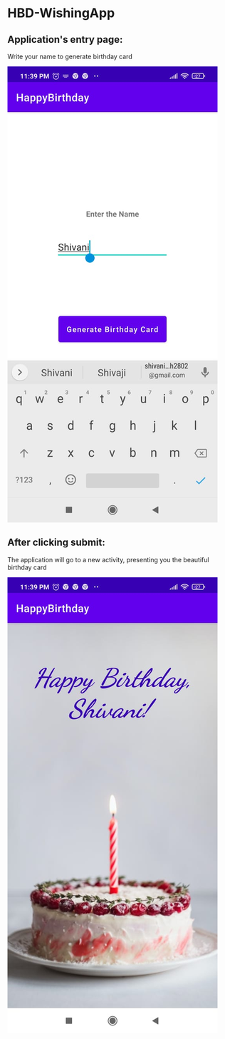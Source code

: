 # HBD-WishingApp
## Application's entry page:
Write your name to generate birthday card

![Test Image for typing name ](https://raw.githubusercontent.com/Devangc17/HBD-WishingApp/master/pics%20for%20readme/WhatsApp%20Image%202022-07-10%20at%2011.41.00%20PM%20(2).jpeg)

## After clicking submit:
The application will go to a new activity, presenting you the beautiful birthday card

![Birthday Card Image](https://raw.githubusercontent.com/Devangc17/HBD-WishingApp/master/pics%20for%20readme/WhatsApp%20Image%202022-07-10%20at%2011.41.00%20PM%20(1).jpeg)

